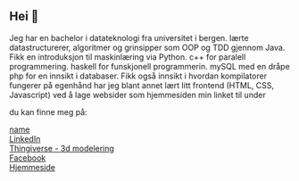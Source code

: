 ## Hei 👋

<p>
Jeg har en bachelor i datateknologi fra universitet i bergen.
lærte datastructurerer, algoritmer og grinsipper som OOP og TDD gjennom Java.
Fikk en introduksjon til maskinlæring via Python.
c++ for paralell programmering.
haskell for funskjonell programmerin.
mySQL med en dråpe php for en innsikt i databaser.
Fikk også innsikt i hvordan kompilatorer fungerer
på egenhånd har jeg blant annet lært litt frontend (HTML, CSS, Javascript)
ved å lage websider som hjemmesiden min linket til under
</p>

du kan finne meg på:

[name](google.com)
<br>
[LinkedIn](https://www.linkedin.com/in/jan-olav-berg-a90734b3/)
<br>
[Thingiverse - 3d modelering](https://www.thingiverse.com/martialcart/designs)
<br>
[Facebook](https://www.facebook.com/jan.o.berg.5)
<br>
[Hjemmeside](https://www.janolavberg.no)

<!--
**Martialcart/Martialcart** is a ✨ _special_ ✨ repository because its `README.md` (this file) appears on your GitHub profile.

Here are some ideas to get you started:



add link: 
    url turns into links
        (html didn't work)
            <a href="https://github.com/Martialcart?tab=repositories" target="_blank">Martialcart</a>
    [nameCustom](url)
linebreak:
    <br> works
    (# didn't work) 

- 🔭 I’m currently working on ...
- 🌱 I’m currently learning ...
- 👯 I’m looking to collaborate on ...
- 🤔 I’m looking for help with ...
- 💬 Ask me about ...
- 📫 How to reach me: ...
- 😄 Pronouns: ...
- ⚡ Fun fact: ...
-->
        
